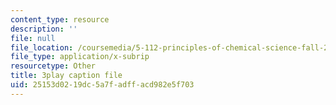 ```yaml
---
content_type: resource
description: ''
file: null
file_location: /coursemedia/5-112-principles-of-chemical-science-fall-2005/25153d0219dc5a7fadffacd982e5f703_lawooSesSfM.vtt
file_type: application/x-subrip
resourcetype: Other
title: 3play caption file
uid: 25153d02-19dc-5a7f-adff-acd982e5f703
---
```

